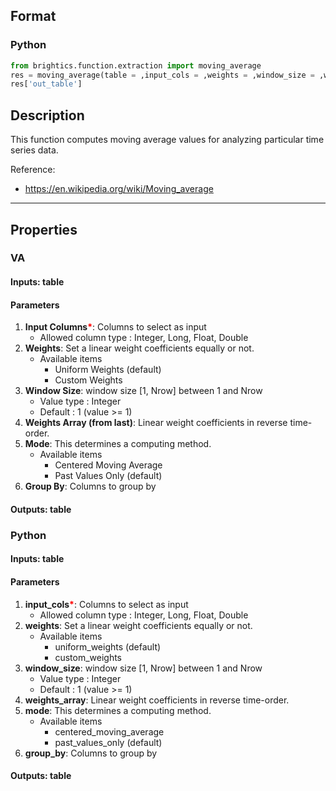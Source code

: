 ## Format
### Python
```python
from brightics.function.extraction import moving_average
res = moving_average(table = ,input_cols = ,weights = ,window_size = ,weights_array = ,mode = ,group_by = )
res['out_table']
```

## Description
This function computes moving average values for analyzing particular time series data.

Reference:
+ <https://en.wikipedia.org/wiki/Moving_average>

---

## Properties
### VA
#### Inputs: table

#### Parameters
1. **Input Columns**<b style="color:red">*</b>: Columns to select as input
   - Allowed column type : Integer, Long, Float, Double
2. **Weights**: Set a linear weight coefficients equally or not.
   - Available items
      - Uniform Weights (default)
      - Custom Weights
3. **Window Size**: window size [1, Nrow] between 1 and Nrow
   - Value type : Integer
   - Default : 1 (value >= 1)
4. **Weights Array (from last)**: Linear weight coefficients in reverse time-order.
5. **Mode**: This determines a computing method.
   - Available items
      - Centered Moving Average
      - Past Values Only (default)
6. **Group By**: Columns to group by

#### Outputs: table

### Python
#### Inputs: table

#### Parameters
1. **input_cols**<b style="color:red">*</b>: Columns to select as input
   - Allowed column type : Integer, Long, Float, Double
2. **weights**: Set a linear weight coefficients equally or not.
   - Available items
      - uniform_weights (default)
      - custom_weights
3. **window_size**: window size [1, Nrow] between 1 and Nrow
   - Value type : Integer
   - Default : 1 (value >= 1)
4. **weights_array**: Linear weight coefficients in reverse time-order.
5. **mode**: This determines a computing method.
   - Available items
      - centered_moving_average
      - past_values_only (default)
6. **group_by**: Columns to group by

#### Outputs: table

